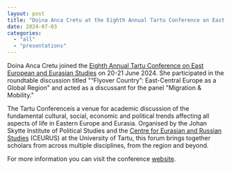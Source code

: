 ```yaml
---
layout: post
title: "Doina Anca Cretu at the Eighth Annual Tartu Conference on East European and Eurasian Studies"
date: 2024-07-03
categories: 
  - "all"
  - "presentations"
---
```


Doina Anca Cretu joined the [Eighth Annual Tartu Conference on East European and Eurasian Studies](http://chrome-extension://efaidnbmnnnibpcajpcglclefindmkaj/https://sisu.ut.ee/wp-content/uploads/sites/140/Tartu-Conference-programme-19-06-24.pdf) on 20-21 June 2024. She participated in the roundtable discussion titled "“Flyover Country”: East-Central Europe as a Global Region" and acted as a discussant for the panel "Migration & Mobility."

The Tartu Conferenceis a venue for academic discussion of the fundamental cultural, social, economic and political trends affecting all aspects of life in Eastern Europe and Eurasia. Organised by the Johan Skytte Institute of Political Studies and the [Centre for Eurasian and Russian Studies](http://ceurus.ut.ee/) (CEURUS) at the University of Tartu, this forum brings together scholars from across multiple disciplines, from the region and beyond.

For more information you can visit the conference [website](https://sisu.ut.ee/tartuconference/).
